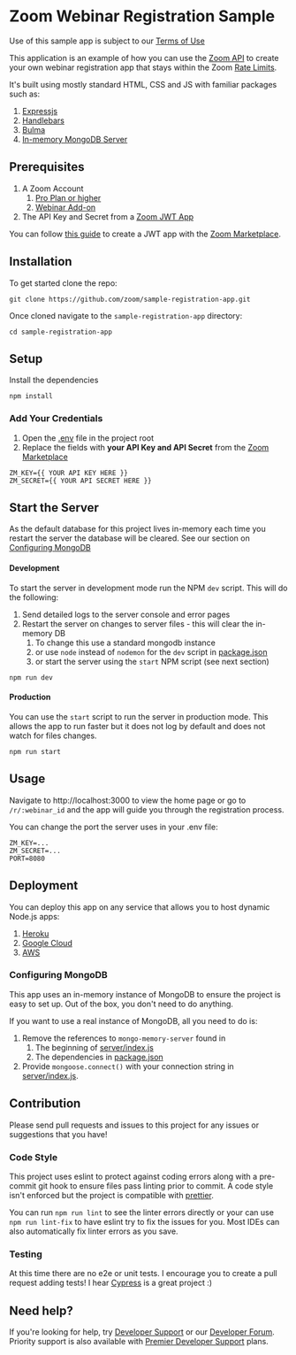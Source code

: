 # Zoom Webinar Registration Sample

Use of this sample app is subject to our [Terms of Use](https://zoom.us/docs/en-us/zoom_api_license_and_tou.html)

This application is an example of how you can use
the [Zoom API](https://marketplace.zoom.us/docs/api-reference/zoom-api)
to create your own webinar registration app that stays within the
Zoom [Rate Limits](https://marketplace.zoom.us/docs/api-reference/rate-limits).

It's built using mostly standard HTML, CSS and JS with familiar packages such as:

1. [Expressjs](https://expressjs.com/)
2. [Handlebars](https://handlebarsjs.com/)
3. [Bulma](https://bulma.io/)
4. [In-memory MongoDB Server](https://github.com/nodkz/mongodb-memory-server)

## Prerequisites

1. A Zoom Account
    1. [Pro Plan or higher](https://support.zoom.us/hc/en-us/articles/207278726-Plan-Types-)
    2. [Webinar Add-on](https://support.zoom.us/hc/en-us/articles/200917029)
2. The API Key and Secret from a [Zoom JWT App](https://marketplace.zoom.us/docs/guides/auth/jwt/)

You can follow [this guide](https://marketplace.zoom.us/docs/guides/build/jwt-app/) to create a JWT app with
the [Zoom Marketplace](https://marketplace.zoom.us/).

## Installation

To get started clone the repo:

```shell
git clone https://github.com/zoom/sample-registration-app.git
```

Once cloned navigate to the `sample-registration-app` directory:

```
cd sample-registration-app
```

## Setup

Install the dependencies

```
npm install
```

### Add Your Credentials

1. Open the [.env](.env) file in the project root 
2. Replace the fields with **your API Key and API Secret** from
the [Zoom Marketplace](https://marketplace.zoom.us/)

```text
ZM_KEY={{ YOUR API KEY HERE }}
ZM_SECRET={{ YOUR API SECRET HERE }}
```

## Start the Server

As the default database for this project lives in-memory each time you restart the server the database will be cleared.
See our section on
[Configuring MongoDB](#configuring-mongodb)

#### Development

To start the server in development mode run the NPM `dev` script. This will do the following:

1. Send detailed logs to the server console and error pages
2. Restart the server on changes to server files - this will clear the in-memory DB
    1. To change this use a standard mongodb instance
    2. or use `node` instead of `nodemon` for the `dev` script in [package.json](package.json)
    3. or start the server using the `start` NPM script (see next section)

```shell
npm run dev
```

#### Production

You can use the `start` script to run the server in production mode. This allows the app to run faster but it does not
log by default and does not watch for files changes.

```shell
npm run start
```

## Usage

Navigate to http://localhost:3000 to view the home page or go to `/r/:webinar_id` and the app will guide you through the
registration process.

You can change the port the server uses in your .env file:

```shell
ZM_KEY=...
ZM_SECRET=...
PORT=8080
```

## Deployment

You can deploy this app on any service that allows you to host dynamic Node.js apps:

1. [Heroku](https://devcenter.heroku.com/articles/deploying-nodejs)
2. [Google Cloud](https://cloud.google.com/run/docs/quickstarts/build-and-deploy/nodejs)
3. [AWS](https://aws.amazon.com/getting-started/hands-on/deploy-nodejs-web-app/)

### Configuring MongoDB

This app uses an in-memory instance of MongoDB to ensure the project is easy to set up. Out of the box, you don't need
to do anything.

If you want to use a real instance of MongoDB, all you need to do is:

1. Remove the references to `mongo-memory-server` found in
    1. The beginning of [server/index.js](server/index.js)
    2. The dependencies in [package.json](package.json)
2. Provide `mongoose.connect()` with your connection string in [server/index.js](server/index.js).

## Contribution

Please send pull requests and issues to this project for any issues or suggestions that you have!

### Code Style

This project uses eslint to protect against coding errors along with a pre-commit git hook to ensure files pass linting prior
to commit. A code style isn't enforced but the project is compatible with [prettier](prettier.io).

You can run `npm run lint` to see the linter errors directly or your can use `npm run lint-fix` to have eslint try to
fix the issues for you. Most IDEs can also automatically fix linter errors as you save.

### Testing

At this time there are no e2e or unit tests. I encourage you to create a pull request adding tests! I
hear [Cypress](https://www.cypress.io/) is a great project :)

## Need help?

If you're looking for help, try [Developer Support](https://devsupport.zoom.us) or
our [Developer Forum](https://devforum.zoom.us). Priority support is also available
with [Premier Developer Support](https://zoom.us/docs/en-us/developer-support-plans.html) plans.
